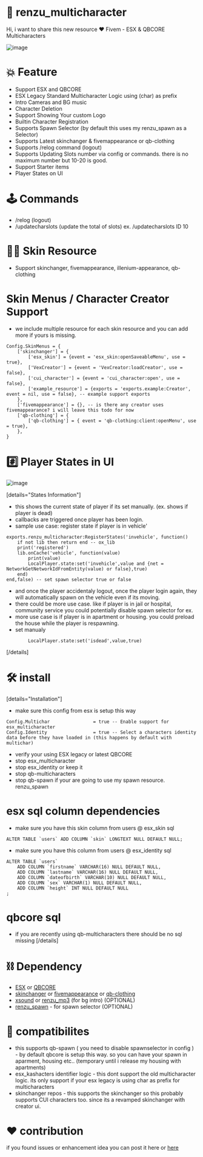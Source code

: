 # 👯 renzu_multicharacter
Hi, i want to share this new resource :heart: 
Fivem - ESX &amp; QBCORE Multicharacters

![image](https://user-images.githubusercontent.com/82306584/204663183-47535b6d-1f4c-4a4a-9bff-7f9132dcd50b.png)

# :boom: Feature
- Support ESX and QBCORE
- ESX Legacy Standard Multicharacter Logic using (char) as prefix
- Intro Cameras and BG music
- Character Deletion
- Support Showing Your custom Logo
- Builtin Character Registration
- Supports Spawn Selector (by default this uses my renzu_spawn as a Selector)
- Supports Latest skinchanger & fivemappearance or qb-clothing
- Supports /relog command (logout)
- Supports Updating Slots number via config or commands. there is no maximum number but 10-20 is good.
- Support Starter items
- Player States on UI

# 🕹️ Commands
- /relog (logout)
- /updatecharslots (update the total of slots) ex. /updatecharslots ID 10

# 👦🏻 Skin Resource
- Support skinchanger, fivemappearance, illenium-appearance, qb-clothing

# Skin Menus / Character Creator Support
- we include multiple resource for each skin resource and you can add more if yours is missing.
```
Config.SkinMenus = {
	['skinchanger'] = {
		['esx_skin'] = {event = 'esx_skin:openSaveableMenu', use = true},
		['VexCreator'] = {event = 'VexCreator:loadCreator', use = false},
		['cui_character'] = {event = 'cui_character:open', use = false},
		['example_resource'] = {exports = 'exports.example:Creator', event = nil, use = false}, -- example support exports
	},
	['fivemappearance'] = {}, -- is there any creator uses fivemappearance? i will leave this todo for now
	['qb-clothing'] = {
		['qb-clothing'] = { event = 'qb-clothing:client:openMenu', use = true},
	},
}
```

# #️⃣ Player States in UI
![image](https://user-images.githubusercontent.com/82306584/204690922-e62e1043-62c1-4393-a918-43131e0a75f2.png)

[details="States Information"]
- this shows the current state of player if its set manually. (ex. shows if player is dead)
- callbacks are triggered once player has been login.
- sample use case: register state if player is in vehicle'
```
exports.renzu_multicharacter:RegisterStates('invehicle', function()
 	if not lib then return end -- ox_lib
 	print('registered')
 	lib.onCache('vehicle', function(value)
 		print(value)
 		LocalPlayer.state:set('invehicle',value and {net = NetworkGetNetworkIdFromEntity(value) or false},true)
 	end)
end,false) -- set spawn selector true or false
```
- and once the player accidentaly logout, once the player login again, they will automatically spawn on the vehicle even if its moving.
- there could be more use case. like if player is in jail or hospital, community service you could potentially disable spawn selector for ex.
- more use case is if player is in apartment or housing. you could preload the house while the player is respawning.
- set manualy

```
 		LocalPlayer.state:set('isdead',value,true)
```
[/details]


# 🛠️ install


[details="Installation"]
-  make sure this config from esx is setup this way
```
Config.Multichar                = true -- Enable support for esx_multicharacter
Config.Identity                 = true -- Select a characters identity data before they have loaded in (this happens by default with multichar)
```

- verify your using ESX legacy or latest QBCORE
- stop esx_multicharacter
- stop esx_identity or keep it
- stop qb-multicharacters
- stop qb-spawn if your are going to use my spawn resource. renzu_spawn

# esx sql column dependencies
- make sure you have this skin column from users @ esx_skin sql
``` 
ALTER TABLE `users` ADD COLUMN `skin` LONGTEXT NULL DEFAULT NULL;
```
- make sure you have this column from users @ esx_identity sql
```
ALTER TABLE `users`
	ADD COLUMN `firstname` VARCHAR(16) NULL DEFAULT NULL,
	ADD COLUMN `lastname` VARCHAR(16) NULL DEFAULT NULL,
	ADD COLUMN `dateofbirth` VARCHAR(10) NULL DEFAULT NULL,
	ADD COLUMN `sex` VARCHAR(1) NULL DEFAULT NULL,
	ADD COLUMN `height` INT NULL DEFAULT NULL
;
```

# qbcore sql 
- if you are recently using qb-multicharacters there should be no sql missing
[/details]



# ⛓️ Dependency
- [ESX](https://github.com/esx-framework/esx-legacy) or [QBCORE](https://github.com/Qbox-project/qb-core)
- [skinchanger](https://github.com/esx-framework/esx-legacy/tree/755bb0f8aa9e1814d3db929c436ab1aa3c61f95b/%5Besx%5D/skinchanger) or [fivemappearance](https://github.com/wasabirobby/fivem-appearance) or [qb-clothing](https://github.com/Qbox-project/qb-clothing)
- [xsound](https://github.com/Xogy/xsound) or [renzu_mp3](https://github.com/renzuzu/renzu_mp3) (for bg intro) (OPTIONAL)
- [renzu_spawn](https://forum.cfx.re/t/renzu-spawn-character-spawn-selector/4959467) - for spawn selector (OPTIONAL)

# 🤝 compatibilites
- this supports qb-spawn ( you need to disable spawnselector in config ) - by default qbcore is setup this way. so you can have your spawn in aparment, housing etc.. (temporary until i release my housing with apartments)
- esx_kashacters identifier logic - this dont support the old multicharacter logic. its only support if your esx legacy is using char as prefix for multicharacters
- skinchanger repos - this supports the skinchanger so this probably supports CUI characters too. since its a revamped skinchanger with creator ui.

# :heart:  contribution
if you found issues or enhancement idea you can post it here or [here](https://github.com/renzuzu/renzu_multicharacter/issues)
